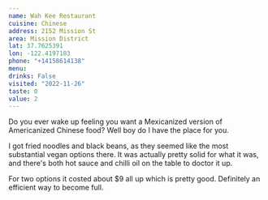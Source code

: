 ```yaml
---
name: Wah Kee Restaurant
cuisine: Chinese
address: 2152 Mission St
area: Mission District
lat: 37.7625391
lon: -122.4197103
phone: "+14158614138"
menu: 
drinks: False
visited: "2022-11-26"
taste: 0
value: 2
---
```


Do you ever wake up feeling you want a Mexicanized version of Americanized Chinese food? Well boy do I have the place for you.

I got fried noodles and black beans, as they seemed like the most substantial vegan options there. It was actually pretty solid for what it was, and there's both hot sauce and chilli oil on the table to doctor it up.

For two options it costed about $9 all up which is pretty good. Definitely an efficient way to become full.
